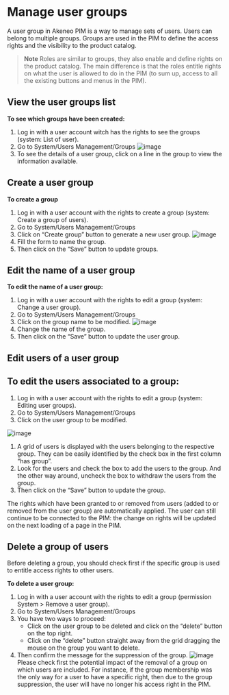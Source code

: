 # Manage user groups

A user group in Akeneo PIM is a way to manage sets of users. Users can belong to multiple groups. Groups are used in the PIM to define the access rights and the visibility to the product catalog.


> **Note**
  Roles are similar to groups, they also enable and define rights on the product catalog. The main difference is that the roles entitle rights on what the user is allowed to do in the PIM (to sum up, access to all the existing buttons and menus in the PIM).


## View the user groups list

**To see which groups have been created:**

1.  Log in with a user account witch has the rights to see the groups (system: List of user).
1.  Go to System/Users Management/Groups
![image](../img/Akn_dashboard.jpg)
1.  To see the details of a user group, click on a line in the group to view the information available.

## Create a user group

**To create a group**

1.  Log in with a user account with the rights to create a group (system: Create a group of users).
1.  Go to System/Users Management/Groups
1.  Click on “Create group” button to generate a new user group.
![image](../img/Akn_dashboard.jpg)
1.  Fill the form to name the group.
1.  Then click on the “Save” button to update groups.

## Edit the name of a user group

**To edit the name of a user group:**

1.  Log in with a user account with the rights to edit a group (system: Change a user group).
1.  Go to System/Users Management/Groups
1.  Click on the group name to be modified.
![image](../img/Akn_dashboard.jpg)
1.  Change the name of the group.
1.  Then click on the “Save” button to update the user group.

## Edit users of a user group

## To edit the users associated to a group:

1.  Log in with a user account with the rights to edit a group (system: Editing user groups).
1.  Go to System/Users Management/Groups
1.  Click on the user group to be modified.

  ![image](../img/Akn_dashboard.jpg)

1.  A grid of users is displayed with the users belonging to the respective group. They can be easily identified by the check box in the first column “has group”.
1.  Look for the users and check the box to add the users to the group. And the other way around, uncheck the box to withdraw the users from the group.
1.  Then click on the “Save” button to update the group.

The rights which have been granted to or removed from users (added to or removed from the user group) are automatically applied. The user can still continue to be connected to the PIM: the change on rights will be updated on the next loading of a page in the PIM.

## Delete a group of users

Before deleting a group, you should check first if the specific group is used to entitle access rights to other users.

**To delete a user group:**

1.  Log in with a user account with the rights to edit a group (permission System > Remove a user group).
1.  Go to System/Users Management/Groups
1.  You have two ways to proceed:
    *   Click on the user group to be deleted and click on the “delete” button on the top right.
    *   Click on the “delete” button straight away from the grid dragging the mouse on the group you want to delete.
1.  Then confirm the message for the suppression of the group.
![image](../img/Akn_dashboard.jpg)
Please check first the potential impact of the removal of a group on which users are included. For instance, if the group membership was the only way for a user to have a specific right, then due to the group suppression, the user will have no longer his access right in the PIM.
